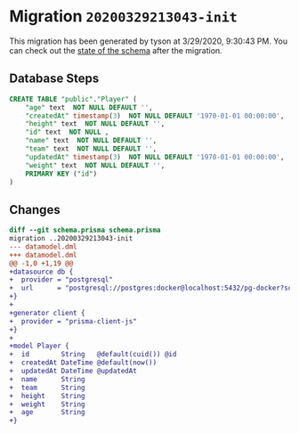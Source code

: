 # Migration `20200329213043-init`

This migration has been generated by tyson at 3/29/2020, 9:30:43 PM.
You can check out the [state of the schema](./schema.prisma) after the migration.

## Database Steps

```sql
CREATE TABLE "public"."Player" (
    "age" text  NOT NULL DEFAULT '',
    "createdAt" timestamp(3)  NOT NULL DEFAULT '1970-01-01 00:00:00',
    "height" text  NOT NULL DEFAULT '',
    "id" text  NOT NULL ,
    "name" text  NOT NULL DEFAULT '',
    "team" text  NOT NULL DEFAULT '',
    "updatedAt" timestamp(3)  NOT NULL DEFAULT '1970-01-01 00:00:00',
    "weight" text  NOT NULL DEFAULT '',
    PRIMARY KEY ("id")
) 
```

## Changes

```diff
diff --git schema.prisma schema.prisma
migration ..20200329213043-init
--- datamodel.dml
+++ datamodel.dml
@@ -1,0 +1,19 @@
+datasource db {
+  provider = "postgresql"
+  url      = "postgresql://postgres:docker@localhost:5432/pg-docker?schema=public"
+}
+
+generator client {
+  provider = "prisma-client-js"
+}
+
+model Player {
+  id        String   @default(cuid()) @id
+  createdAt DateTime @default(now())
+  updatedAt DateTime @updatedAt
+  name      String
+  team      String
+  height    String
+  weight    String
+  age       String
+}
```


